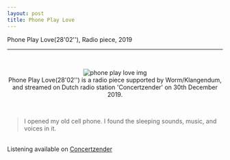 ```yaml
---
layout: post
title: Phone Play Love
---
```


Phone Play Love(28'02''), Radio piece, 2019

***

<br/>
<div>
<p align="middle">
<img class="img_vertical" src="http://drive.google.com/uc?export=view&id=1FrA6O_nC4tk-_C90Sg53S5Xi1tIl5AvJ" alt="phone play love img" title="phone play love img"/>
<br/>
Phone Play Love(28'02'') is a radio piece supported by Worm/Klangendum, and streamed on Dutch radio station 'Concertzender' on 30th December 2019.
</p>
</div>
<br/>

>I opened my old cell phone. I found the sleeping sounds, music, and voices in it.

<br/>
Listening available on <a href="https://www.concertzender.nl/programma/dr_klangendum_536802/" target="blank">Concertzender</a>

<br/><br/><br/>
